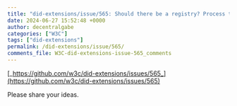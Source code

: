 ```yaml
---
title: "did-extensions/issue/565: Should there be a registry? Process to migrate to a W3C Registry?"
date: 2024-06-27 15:52:48 +0000
author: decentralgabe
categories: ["W3C"]
tags: ["did-extensions"]
permalink: /did-extensions/issue/565/
comments_file: W3C-did-extensions-issue-565_comments
---
```


[_https://github.com/w3c/did-extensions/issues/565_](https://github.com/w3c/did-extensions/issues/565)

Please share your ideas.